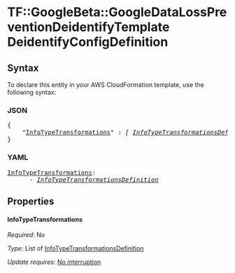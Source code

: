 # TF::GoogleBeta::GoogleDataLossPreventionDeidentifyTemplate DeidentifyConfigDefinition

## Syntax

To declare this entity in your AWS CloudFormation template, use the following syntax:

### JSON

<pre>
{
    "<a href="#infotypetransformations" title="InfoTypeTransformations">InfoTypeTransformations</a>" : <i>[ <a href="infotypetransformationsdefinition.md">InfoTypeTransformationsDefinition</a>, ... ]</i>
}
</pre>

### YAML

<pre>
<a href="#infotypetransformations" title="InfoTypeTransformations">InfoTypeTransformations</a>: <i>
      - <a href="infotypetransformationsdefinition.md">InfoTypeTransformationsDefinition</a></i>
</pre>

## Properties

#### InfoTypeTransformations

_Required_: No

_Type_: List of <a href="infotypetransformationsdefinition.md">InfoTypeTransformationsDefinition</a>

_Update requires_: [No interruption](https://docs.aws.amazon.com/AWSCloudFormation/latest/UserGuide/using-cfn-updating-stacks-update-behaviors.html#update-no-interrupt)

